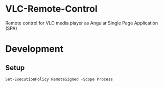 # VLC-Remote-Control
Remote control for VLC media player as Angular Single Page Application (SPA)

# Development

## Setup

    Set-ExecutionPolicy RemoteSigned -Scope Process